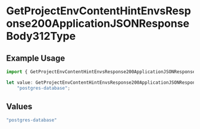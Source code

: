 # GetProjectEnvContentHintEnvsResponse200ApplicationJSONResponseBody312Type

## Example Usage

```typescript
import { GetProjectEnvContentHintEnvsResponse200ApplicationJSONResponseBody312Type } from "@vercel/sdk/models/operations";

let value: GetProjectEnvContentHintEnvsResponse200ApplicationJSONResponseBody312Type =
    "postgres-database";
```

## Values

```typescript
"postgres-database"
```